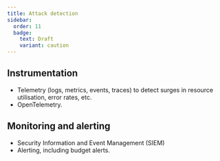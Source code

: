 ```yaml
---
title: Attack detection
sidebar:
  order: 11
  badge:
    text: Draft
    variant: caution
---
```



## Instrumentation

- Telemetry (logs, metrics, events, traces) to detect surges in resource utilisation, error rates, etc.
- OpenTelemetry.

## Monitoring and alerting
- Security Information and Event Management (SIEM)
- Alerting, including budget alerts.
